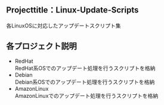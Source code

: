 ## Projecttitle：Linux-Update-Scripts
各LinuxOSに対応したアップデートスクリプト集

## 各プロジェクト説明
- RedHat<br>
RedHat系OSでのアップデート処理を行うスクリプトを格納<br>
- Debian<br>
Debian系OSでのアップデート処理を行うスクリプトを格納<br>
- AmazonLinux<br>
AmazonLinuxでのアップデート処理を行うスクリプトを格納